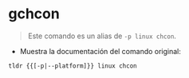 # gchcon

> Este comando es un alias de `-p linux chcon`.

- Muestra la documentación del comando original:

`tldr {{[-p|--platform]}} linux chcon`
